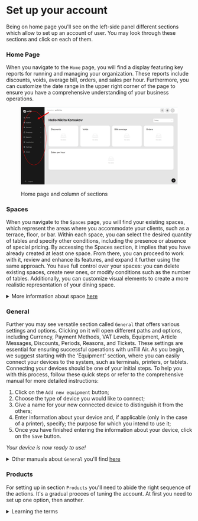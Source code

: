 # Set up your account

Being on home page you'll see on the left-side panel different sections which allow to set up an account of user. You may look through these sections and click on each of them.

### Home Page

When you navigate to the `Home` page, you will find a display featuring key reports for running and managing your organization. These reports include discounts, voids, average bill, orders, and sales per hour. Furthermore, you can customize the date range in the upper right corner of the page to ensure you have a comprehensive understanding of your business operations.

<figure><img src="../.gitbook/assets/2023-07-07_17-01-02.jpg" alt="" width="563"><figcaption><p>Home page and column of sections</p></figcaption></figure>

### Spaces

When you navigate to the `Spaces` page, you will find your existing spaces, which represent the areas where you accommodate your clients, such as a terrace, floor, or bar. Within each space, you can select the desired quantity of tables and specify other conditions, including the presence or absence of special pricing. By accessing the Spaces section, it implies that you have already created at least one space. From there, you can proceed to work with it, review and enhance its features, and expand it further using the same approach. You have full control over your spaces: you can delete existing spaces, create new ones, or modify conditions such as the number of tables. Additionally, you can customize visual elements to create a more realistic representation of your dining space.

<details>

<summary>More information about space <a href="broken-reference">here</a> </summary>

In this range of articles, you can find detailed information about creating, modifying, tuning, and deleting spaces.

</details>

### General

Further you may see versatile section called `General` that offers various settings and options. Clicking on it will open different paths and options, including Currency, Payment Methods, VAT Levels, Equipment, Article Messages, Discounts, Periods, Reasons, and Tickets. These settings are essential for ensuring successful operations with unTill Air. As you begin, we suggest starting with the 'Equipment' section, where you can easily connect your devices to the system, such as terminals, printers, or tablets. Connecting your devices should be one of your initial steps. To help you with this process, follow these quick steps or refer to the comprehensive manual for more detailed instructions: &#x20;

1. Click on the `Add new equipment` button;
2. Choose the type of device you would like to connect;
3. Give a name for your new connected device to distinguish it from the others;
4. Enter information about your device and, if applicable (only in the case of a printer), specify; the purpose for which you intend to use it;
5. Once you have finished entering the information about your device, click on the `Save` button.

_Your device is now ready to use!_

<details>

<summary>Other manuals about <code>General</code> you'll find <a href="broken-reference">here</a></summary>

You can explore all the features that General incorporates by referring to these manuals. This will help you learn how to configure `Discounts`, manage `Article messages`, and more.

</details>

### Products

For setting up in section `Products` you'll need to abide the right sequence of the actions. It's a gradual procces of tuning the account. At first you need to set up one option, then another.&#x20;

<details>

<summary>Learning the terms</summary>

But at first you can learn more about these sections of the interface. You may find the definitions for them in our Glossary. Or you can read separate manuals about them on other pages (simply click on term in the table and learn something new about it).

</details>

